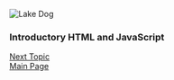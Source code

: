 ![Lake Dog](https://images.unsplash.com/photo-1504208434309-cb69f4fe52b0?ixlib=rb-1.2.1&ixid=eyJhcHBfaWQiOjEyMDd9&auto=format&fit=crop&w=500&q=60)

### Introductory HTML and JavaScript
[Next Topic](class-02.md)  
[Main Page](README.md)